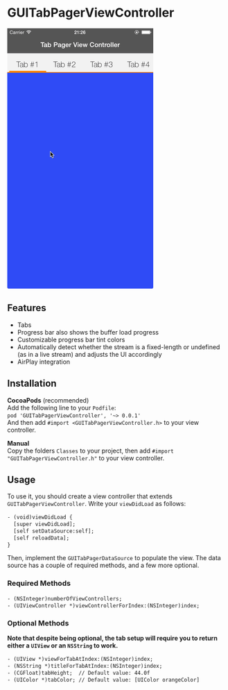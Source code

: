 # GUITabPagerViewController

<img src="preview.gif" alt="Animated gif">

## Features
* Tabs
* Progress bar also shows the buffer load progress
* Customizable progress bar tint colors
* Automatically detect whether the stream is a fixed-length or undefined (as in a live stream) and adjusts the UI accordingly
* AirPlay integration

## Installation
**CocoaPods** (recommended)  
Add the following line to your `Podfile`:  
`pod 'GUITabPagerViewController', '~> 0.0.1'`  
And then add `#import <GUITabPagerViewController.h>` to your view controller.

**Manual**  
Copy the folders `Classes` to your project, then add `#import "GUITabPagerViewController.h"` to your view controller.

## Usage
To use it, you should create a view controller that extends `GUITabPagerViewController`. Write your `viewDidLoad` as follows:

```obj-c
- (void)viewDidLoad {
  [super viewDidLoad];
  [self setDataSource:self];
  [self reloadData];
}
```

Then, implement the `GUITabPagerDataSource` to populate the view.
The data source has a couple of required methods, and a few more optional.

### Required Methods
```obj-c
- (NSInteger)numberOfViewControllers;
- (UIViewController *)viewControllerForIndex:(NSInteger)index;
```

### Optional Methods
**Note that despite being optional, the tab setup will require you to return either a `UIView` or an `NSString` to work.**

```obj-c
- (UIView *)viewForTabAtIndex:(NSInteger)index;
- (NSString *)titleForTabAtIndex:(NSInteger)index;
- (CGFloat)tabHeight;  // Default value: 44.0f
- (UIColor *)tabColor; // Default value: [UIColor orangeColor]
```
